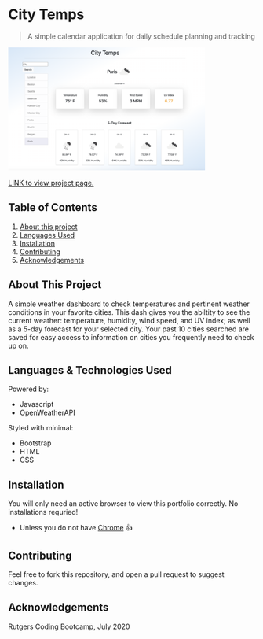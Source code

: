 # City Temps

> A simple calendar application for daily schedule planning and tracking

<img src="assets/City Temps.png" style="height:250px">

<a href="https://hihellos.github.io/Weather_Dashboard/" target="_blank">LINK to view project page.</a>

## Table of Contents
1. [About this project](#about)
2. [Languages Used](#laguages)
3. [Installation](#install)
4. [Contributing](#contribute)
5. [Acknowledgements](#ack)

## About This Project <a name="about"></a>

A simple weather dashboard to check temperatures and pertinent weather conditions in your favorite cities. This dash gives you the abiltity to see the current weather: temperature, humidity, wind speed, and UV index; as well as a 5-day forecast for your selected city. Your past 10 cities searched are saved for easy access to information on cities you frequently need to check up on. 

## Languages & Technologies Used <a name="laguages"></a>

Powered by:
- Javascript
- OpenWeatherAPI

Styled with minimal:
- Bootstrap
- HTML
- CSS

## Installation <a name="install"></a>

You will only need an active browser to view this portfolio correctly. No installations requried! 
- Unless you do not have <a href="https://support.google.com/chrome/answer/95346?co=GENIE.Platform%3DDesktop&hl=en-GB">Chrome</a> :+1:

## Contributing <a name="contribute"></a>

Feel free to fork this repository, and open a pull request to suggest changes. 

## Acknowledgements <a name="ack"></a>
Rutgers Coding Bootcamp, July 2020